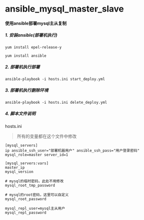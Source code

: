 # ansible_mysql_master_slave
#### 使用ansible部署mysql主从复制

##### 1. 安装ansible(部署机执行)

```
yum install epel-release-y

yum install ansible
```

##### 2. 部署机执行部署

```
ansible-playbook -i hosts.ini start_deploy.yml
```
##### 3. 部署机执行删除环境
```
ansible-playbook -i hosts.ini delete_deploy.yml
```
##### 4. 脚本文件说明

 hosts.ini

> 所有的变量都在这个文件中修改

```
[mysql_servers]
ip ansible_ssh_user="部署机器用户" ansible_ssh_pass="用户登录密码" mysql_role=master server_id=1

[mysql_servers:vars]
master_ip
mysql_version

# mysql的临时密码，此处不用修改
mysql_root_tmp_password

# mysql的root密码，这里可以自定义
mysql_root_password

mysql_repl_user=mysql主从用户
mysql_repl_password
```

